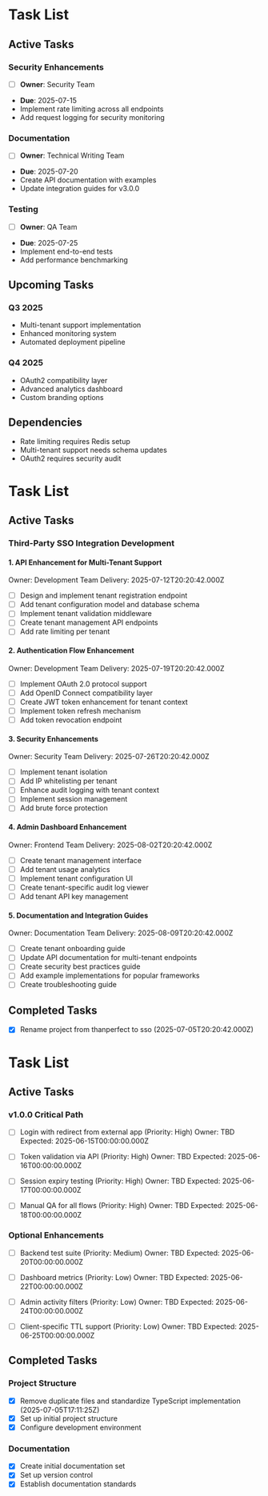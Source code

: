 # Task List

## Active Tasks

### Security Enhancements
- [ ] **Owner**: Security Team
- **Due**: 2025-07-15
- Implement rate limiting across all endpoints
- Add request logging for security monitoring

### Documentation
- [ ] **Owner**: Technical Writing Team
- **Due**: 2025-07-20
- Create API documentation with examples
- Update integration guides for v3.0.0

### Testing
- [ ] **Owner**: QA Team
- **Due**: 2025-07-25
- Implement end-to-end tests
- Add performance benchmarking

## Upcoming Tasks

### Q3 2025
- Multi-tenant support implementation
- Enhanced monitoring system
- Automated deployment pipeline

### Q4 2025
- OAuth2 compatibility layer
- Advanced analytics dashboard
- Custom branding options

## Dependencies
- Rate limiting requires Redis setup
- Multi-tenant support needs schema updates
- OAuth2 requires security audit

# Task List

## Active Tasks

### Third-Party SSO Integration Development

#### 1. API Enhancement for Multi-Tenant Support
Owner: Development Team
Delivery: 2025-07-12T20:20:42.000Z

- [ ] Design and implement tenant registration endpoint
- [ ] Add tenant configuration model and database schema
- [ ] Implement tenant validation middleware
- [ ] Create tenant management API endpoints
- [ ] Add rate limiting per tenant

#### 2. Authentication Flow Enhancement
Owner: Development Team
Delivery: 2025-07-19T20:20:42.000Z

- [ ] Implement OAuth 2.0 protocol support
- [ ] Add OpenID Connect compatibility layer
- [ ] Create JWT token enhancement for tenant context
- [ ] Implement token refresh mechanism
- [ ] Add token revocation endpoint

#### 3. Security Enhancements
Owner: Security Team
Delivery: 2025-07-26T20:20:42.000Z

- [ ] Implement tenant isolation
- [ ] Add IP whitelisting per tenant
- [ ] Enhance audit logging with tenant context
- [ ] Implement session management
- [ ] Add brute force protection

#### 4. Admin Dashboard Enhancement
Owner: Frontend Team
Delivery: 2025-08-02T20:20:42.000Z

- [ ] Create tenant management interface
- [ ] Add tenant usage analytics
- [ ] Implement tenant configuration UI
- [ ] Create tenant-specific audit log viewer
- [ ] Add tenant API key management

#### 5. Documentation and Integration Guides
Owner: Documentation Team
Delivery: 2025-08-09T20:20:42.000Z

- [ ] Create tenant onboarding guide
- [ ] Update API documentation for multi-tenant endpoints
- [ ] Create security best practices guide
- [ ] Add example implementations for popular frameworks
- [ ] Create troubleshooting guide

## Completed Tasks

- [x] Rename project from thanperfect to sso (2025-07-05T20:20:42.000Z)

# Task List

## Active Tasks

### v1.0.0 Critical Path
- [ ] Login with redirect from external app (Priority: High)
  Owner: TBD
  Expected: 2025-06-15T00:00:00.000Z

- [ ] Token validation via API (Priority: High)
  Owner: TBD
  Expected: 2025-06-16T00:00:00.000Z

- [ ] Session expiry testing (Priority: High)
  Owner: TBD
  Expected: 2025-06-17T00:00:00.000Z

- [ ] Manual QA for all flows (Priority: High)
  Owner: TBD
  Expected: 2025-06-18T00:00:00.000Z

### Optional Enhancements
- [ ] Backend test suite (Priority: Medium)
  Owner: TBD
  Expected: 2025-06-20T00:00:00.000Z

- [ ] Dashboard metrics (Priority: Low)
  Owner: TBD
  Expected: 2025-06-22T00:00:00.000Z

- [ ] Admin activity filters (Priority: Low)
  Owner: TBD
  Expected: 2025-06-24T00:00:00.000Z

- [ ] Client-specific TTL support (Priority: Low)
  Owner: TBD
  Expected: 2025-06-25T00:00:00.000Z

## Completed Tasks

### Project Structure
- [x] Remove duplicate files and standardize TypeScript implementation (2025-07-05T17:11:25Z)
- [x] Set up initial project structure
- [x] Configure development environment

### Documentation
- [x] Create initial documentation set
- [x] Set up version control
- [x] Establish documentation standards
